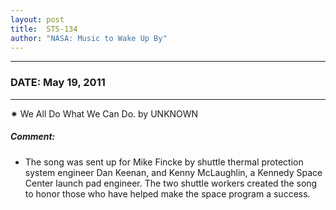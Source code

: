 ```yaml
---
layout: post
title:  STS-134
author: "NASA: Music to Wake Up By"
---
```


----
### DATE: May 19, 2011
----
✷ We All Do What We Can Do. by UNKNOWN

##### Comment:
* The song was sent up for Mike Fincke by shuttle thermal protection system engineer Dan Keenan, and Kenny McLaughlin, a Kennedy Space Center launch pad engineer. The two shuttle workers created the song to honor those who have helped make the space program a success.
